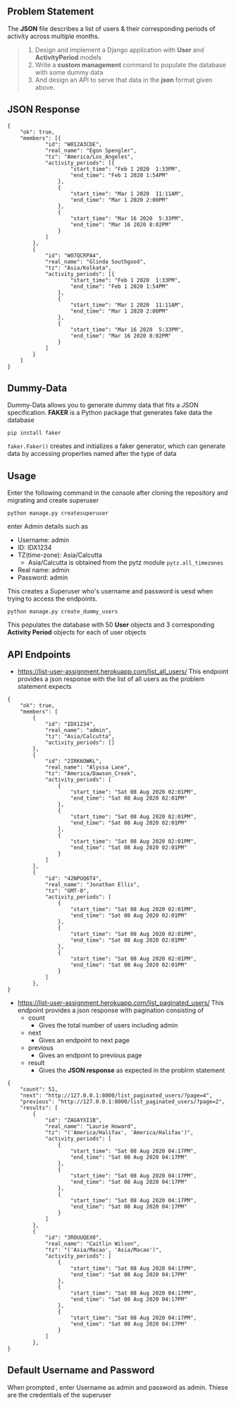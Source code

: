 


## Problem Statement

The **JSON** file describes a list of users &amp; their corresponding periods of activity across multiple months.
>1. Design and implement a Django application with **User** and 	**ActivityPeriod** models
>2.	Write a **custom management** command to populate the database   with some dummy data
>3.	And design an API to serve that data in the **json** format given above.

## JSON Response
```
{
 	"ok": true,
	"members": [{
			"id": "W012A3CDE",
			"real_name": "Egon Spengler",
			"tz": "America/Los_Angeles",
			"activity_periods": [{
					"start_time": "Feb 1 2020  1:33PM",
					"end_time": "Feb 1 2020 1:54PM"
				},
				{
					"start_time": "Mar 1 2020  11:11AM",
					"end_time": "Mar 1 2020 2:00PM"
				},
				{
					"start_time": "Mar 16 2020  5:33PM",
					"end_time": "Mar 16 2020 8:02PM"
				}
			]
		},
		{
			"id": "W07QCRPA4",
			"real_name": "Glinda Southgood",
			"tz": "Asia/Kolkata",
			"activity_periods": [{
					"start_time": "Feb 1 2020  1:33PM",
					"end_time": "Feb 1 2020 1:54PM"
				},
				{
					"start_time": "Mar 1 2020  11:11AM",
					"end_time": "Mar 1 2020 2:00PM"
				},
				{
					"start_time": "Mar 16 2020  5:33PM",
					"end_time": "Mar 16 2020 8:02PM"
				}
			]
		}
	]
}
```

## Dummy-Data

Dummy-Data allows you to generate dummy data that fits a JSON specification.
**FAKER** is a Python package that generates fake data the database 
```
pip install faker
```
`faker.Faker()` creates and initializes a faker generator, which can generate data by accessing properties named after the type of data

## Usage
Enter the following command in the console after cloning the repository and migrating and create superuser 
```
python manage.py createsuperuser
```
enter Admin details such as
* Username: admin
* ID: IDX1234
* TZ(time-zone): Asia/Calcutta
	* Asia/Calcutta is obtained from the pytz module `pytz.all_timezones`
* Real name: admin
* Password: admin


This creates a Superuser who's username and password is uesd when trying to access the endpoints.
```
python manage.py create_dummy_users
```
This populates the database with 50 **User** objects and 3 corresponding **Activity Period** objects for each of user objects



## API Endpoints

* https://list-user-assignment.herokuapp.com/list_all_users/
This endpoint provides a json response with the list of all users as the problem statement expects
```
{
    "ok": true,
    "members": [
        {
            "id": "IDX1234",
            "real_name": "admin",
            "tz": "Asia/Calcutta",
            "activity_periods": []
        },
        {
            "id": "2IRK6OWKL",
            "real_name": "Alyssa Lane",
            "tz": "America/Dawson_Creek",
            "activity_periods": [
                {
                    "start_time": "Sat 08 Aug 2020 02:01PM",
                    "end_time": "Sat 08 Aug 2020 02:01PM"
                },
                {
                    "start_time": "Sat 08 Aug 2020 02:01PM",
                    "end_time": "Sat 08 Aug 2020 02:01PM"
                },
                {
                    "start_time": "Sat 08 Aug 2020 02:01PM",
                    "end_time": "Sat 08 Aug 2020 02:01PM"
                }
            ]
        },
        {
            "id": "42NPUQ6T4",
            "real_name": "Jonathan Ellis",
            "tz": "GMT-0",
            "activity_periods": [
                {
                    "start_time": "Sat 08 Aug 2020 02:01PM",
                    "end_time": "Sat 08 Aug 2020 02:01PM"
                },
                {
                    "start_time": "Sat 08 Aug 2020 02:01PM",
                    "end_time": "Sat 08 Aug 2020 02:01PM"
                },
                {
                    "start_time": "Sat 08 Aug 2020 02:01PM",
                    "end_time": "Sat 08 Aug 2020 02:01PM"
                }
            ]
        },
}
```


* https://list-user-assignment.herokuapp.com/list_paginated_users/
This endpoint provides a json response with pagination consisting of
	* count
		* Gives the total number of users including admin
	* next
		* Gives an endpoint to next page
	* previous
		*  Gives an endpoint to previous page
	* result 
		* Gives the **JSON response** as expected in the problrm statement
```
{
    "count": 51,
    "next": "http://127.0.0.1:8000/list_paginated_users/?page=4",
    "previous": "http://127.0.0.1:8000/list_paginated_users/?page=2",
    "results": [
        {
            "id": "ZAGAYXI1B",
            "real_name": "Laurie Howard",
            "tz": "('America/Halifax', 'America/Halifax')",
            "activity_periods": [
                {
                    "start_time": "Sat 08 Aug 2020 04:17PM",
                    "end_time": "Sat 08 Aug 2020 04:17PM"
                },
                {
                    "start_time": "Sat 08 Aug 2020 04:17PM",
                    "end_time": "Sat 08 Aug 2020 04:17PM"
                },
                {
                    "start_time": "Sat 08 Aug 2020 04:17PM",
                    "end_time": "Sat 08 Aug 2020 04:17PM"
                }
            ]
        },
        {
            "id": "3ROUUQEX0",
            "real_name": "Caitlin Wilson",
            "tz": "('Asia/Macao', 'Asia/Macao')",
            "activity_periods": [
                {
                    "start_time": "Sat 08 Aug 2020 04:17PM",
                    "end_time": "Sat 08 Aug 2020 04:17PM"
                },
                {
                    "start_time": "Sat 08 Aug 2020 04:17PM",
                    "end_time": "Sat 08 Aug 2020 04:17PM"
                },
                {
                    "start_time": "Sat 08 Aug 2020 04:17PM",
                    "end_time": "Sat 08 Aug 2020 04:17PM"
                }
            ]
        },
}
```

## Default Username and Password
When prompted , enter Username as admin 
and password as admin.
Thiese are the credentials of the superuser
